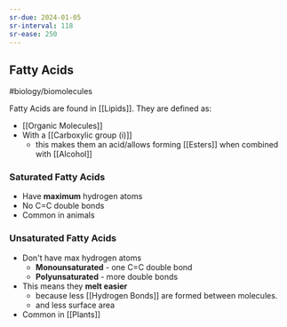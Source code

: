 ```yaml
---
sr-due: 2024-01-05
sr-interval: 118
sr-ease: 250
---
```

## Fatty Acids
#biology/biomolecules 

Fatty Acids are found in [[Lipids]]. 
They are defined as:
- [[Organic Molecules]]
- With a [[Carboxylic group (i)]]
	- this makes them an acid/allows forming [[Esters]] when combined with [[Alcohol]]

### Saturated Fatty Acids
- Have **maximum** hydrogen atoms
- No C=C double bonds
- Common in animals
### Unsaturated Fatty Acids
- Don't have max hydrogen atoms
	- **Monounsaturated** - one C=C double bond
	- **Polyunsaturated** - more double bonds
- This means they **melt easier**
	- because less [[Hydrogen Bonds]] are formed between molecules.
	- and less surface area
- Common in [[Plants]]